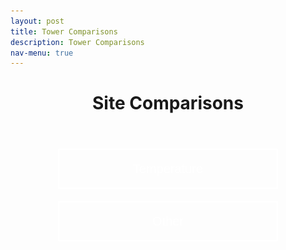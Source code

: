 ```yaml
---
layout: post
title: Tower Comparisons
description: Tower Comparisons
nav-menu: true
---
```


<script>
window.onload = function() {
  var coll = document.getElementsByClassName("collapsible");
  var i;

  for (i = 0; i < coll.length; i++) {
    coll[i].addEventListener("click", function() {
      this.classList.toggle("active");
      var content = this.nextElementSibling;
      if (content.style.display === "block") {
        content.style.display = "none";
      } else {
        content.style.display = "block";
      }
    });
  }
}
</script>

<style>
.collapsible {
    background-color: transparent;
    color: white;
    text-align: center;
    padding: 15px;
    border: 2px solid white;
    font-size: 20px;
    display: inline-block;
    justify-content: center;
    align-items: center;
    margin: 20px auto;
    cursor: pointer;
    transition: background-color 0.5s, color 0.5s, border-color 0.5s;
    width: 70%;
    line-height: 1.5; /* Adjust this value to center text vertically */
    margin-left: auto;
    margin-right: auto;
    display: block;
}
.content {
    display: none;
    margin: auto;
    width: 70%;
}
</style>

<header>
    <h1 style="text-align:center;">Site Comparisons</h1>
</header>

<button class="collapsible">Temperature</button>
<div class="content">
<h1>Daily Plots</h1>

<h2>Today Plots</h2>
<div class="grid-container">

<div style='text-align:center; max-width:500px; margin:auto;'><h3>Total Precip</h3>
<a href="Fluxtower1/daily_plots/fluxtower1_precip_Tot_today.png" target="_blank">
  <img src="fluxtower1/daily_plots/fluxtower1_precip_Tot_today.png" alt="fluxtower1 - Total Precip" width="500" onerror="imgError(this);">
</a>
</div>
</div>

<h2>Yesterday Plots</h2>
<div class="grid-container">
<!-- Your grid items here for Yesterday Plots -->
</div>
</div> <!-- Closes the first content div -->

<button class="collapsible">Other</button>
<div class="content">
<h2>Today Plots</h2>
<div class="grid-container">
<!-- Replace with your specific image paths -->
<!-- TODO: Insert image paths -->
</div>

<h2>Yesterday Plots</h2>
<div class="grid-container">
<!-- Replace with your specific image paths -->
<!-- TODO: Insert image paths -->
</div>
</div> <!-- Closes the second content div -->

<script>
function imgError(image) {
    image.onerror = "";
    image.outerHTML = '<img src="../../images/cat_attempt.png" alt="Cat 404" style="width: 200px; display: block; margin: auto;"><div>Sorry, not available! This means we don\'t have data for today yet, or the values are all NA!</div>';
    return true;
}
</script>

